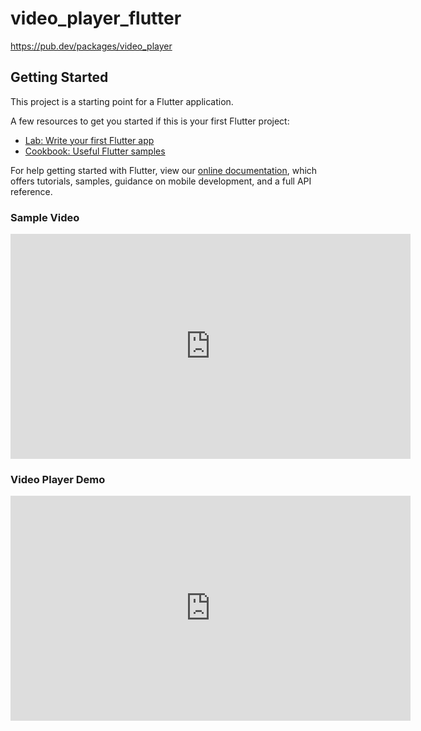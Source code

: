 # video_player_flutter

https://pub.dev/packages/video_player

## Getting Started

This project is a starting point for a Flutter application.

A few resources to get you started if this is your first Flutter project:

- [Lab: Write your first Flutter app](https://flutter.dev/docs/get-started/codelab)
- [Cookbook: Useful Flutter samples](https://flutter.dev/docs/cookbook)

For help getting started with Flutter, view our
[online documentation](https://flutter.dev/docs), which offers tutorials,
samples, guidance on mobile development, and a full API reference.


### Sample Video
<iframe width="640" height="360" src="https://user-images.githubusercontent.com/12162598/146888193-f426a5f9-6060-4f59-8896-265241a8c518.mp4" frameborder="0" gesture="media" allowfullscreen=""></iframe>

### Video Player Demo
<iframe width="640" height="360" src="https://user-images.githubusercontent.com/12162598/146889833-84ac8742-2668-425c-9e70-53739045117a.mp4" frameborder="0" gesture="media" allowfullscreen=""></iframe>





